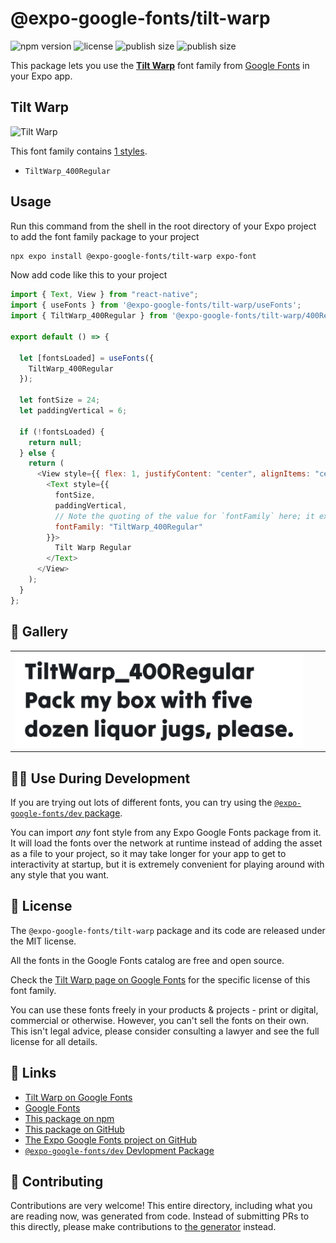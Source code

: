 # @expo-google-fonts/tilt-warp

![npm version](https://flat.badgen.net/npm/v/@expo-google-fonts/tilt-warp)
![license](https://flat.badgen.net/github/license/expo/google-fonts)
![publish size](https://flat.badgen.net/packagephobia/install/@expo-google-fonts/tilt-warp)
![publish size](https://flat.badgen.net/packagephobia/publish/@expo-google-fonts/tilt-warp)

This package lets you use the [**Tilt Warp**](https://fonts.google.com/specimen/Tilt+Warp) font family from [Google Fonts](https://fonts.google.com/) in your Expo app.

## Tilt Warp

![Tilt Warp](./font-family.png)

This font family contains [1 styles](#-gallery).

- `TiltWarp_400Regular`

## Usage

Run this command from the shell in the root directory of your Expo project to add the font family package to your project

```sh
npx expo install @expo-google-fonts/tilt-warp expo-font
```

Now add code like this to your project

```js
import { Text, View } from "react-native";
import { useFonts } from '@expo-google-fonts/tilt-warp/useFonts';
import { TiltWarp_400Regular } from '@expo-google-fonts/tilt-warp/400Regular';

export default () => {

  let [fontsLoaded] = useFonts({
    TiltWarp_400Regular
  });

  let fontSize = 24;
  let paddingVertical = 6;

  if (!fontsLoaded) {
    return null;
  } else {
    return (
      <View style={{ flex: 1, justifyContent: "center", alignItems: "center" }}>
        <Text style={{
          fontSize,
          paddingVertical,
          // Note the quoting of the value for `fontFamily` here; it expects a string!
          fontFamily: "TiltWarp_400Regular"
        }}>
          Tilt Warp Regular
        </Text>
      </View>
    );
  }
};
```

## 🔡 Gallery


||||
|-|-|-|
|![TiltWarp_400Regular](./400Regular/TiltWarp_400Regular.ttf.png)||||


## 👩‍💻 Use During Development

If you are trying out lots of different fonts, you can try using the [`@expo-google-fonts/dev` package](https://github.com/expo/google-fonts/tree/master/font-packages/dev#readme).

You can import _any_ font style from any Expo Google Fonts package from it. It will load the fonts over the network at runtime instead of adding the asset as a file to your project, so it may take longer for your app to get to interactivity at startup, but it is extremely convenient for playing around with any style that you want.


## 📖 License

The `@expo-google-fonts/tilt-warp` package and its code are released under the MIT license.

All the fonts in the Google Fonts catalog are free and open source.

Check the [Tilt Warp page on Google Fonts](https://fonts.google.com/specimen/Tilt+Warp) for the specific license of this font family.

You can use these fonts freely in your products & projects - print or digital, commercial or otherwise. However, you can't sell the fonts on their own. This isn't legal advice, please consider consulting a lawyer and see the full license for all details.

## 🔗 Links

- [Tilt Warp on Google Fonts](https://fonts.google.com/specimen/Tilt+Warp)
- [Google Fonts](https://fonts.google.com/)
- [This package on npm](https://www.npmjs.com/package/@expo-google-fonts/tilt-warp)
- [This package on GitHub](https://github.com/expo/google-fonts/tree/master/font-packages/tilt-warp)
- [The Expo Google Fonts project on GitHub](https://github.com/expo/google-fonts)
- [`@expo-google-fonts/dev` Devlopment Package](https://github.com/expo/google-fonts/tree/master/font-packages/dev)

## 🤝 Contributing

Contributions are very welcome! This entire directory, including what you are reading now, was generated from code. Instead of submitting PRs to this directly, please make contributions to [the generator](https://github.com/expo/google-fonts/tree/master/packages/generator) instead.
